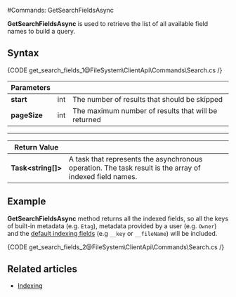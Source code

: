 #Commands: GetSearchFieldsAsync

**GetSearchFieldsAsync** is used to retrieve the list of all available field names to build a query.

## Syntax

{CODE get_search_fields_1@FileSystem\ClientApi\Commands\Search.cs /}

| Parameters | | |
| ------------- | ------------- | ----- |
| **start** | int | The number of results that should be skipped |
| **pageSize** | int | The maximum number of results that will be returned |

<hr />

| Return Value | |
| ------------- | ------------- |
| **Task&lt;string[]&gt;** | A task that represents the asynchronous operation. The task result is the array of indexed field names. |

## Example

**GetSearchFieldsAsync** method returns all the indexed fields, so all the keys of built-in metadata (e.g. `Etag`), metadata provided by a user (e.g. `Owner`) and the [default indexing fields](../../../../indexing) (e.g `__key` or `__fileName`) will be included.

{CODE get_search_fields_2@FileSystem\ClientApi\Commands\Search.cs /}

## Related articles

- [Indexing](../../../../indexing)
